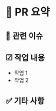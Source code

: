 <!-- .github/PULL_REQUEST_TEMPLATE.md -->

# 📑 PR 요약
<!-- 이 PR은 무엇을 변경하거나 추가했는지 간단히 설명해주세요. -->


## 🔗 관련 이슈
<!-- 관련있는 이슈 번호(#000)을 적어주세요. 해당 pull request merge와 함께 이슈를 닫으려면 closed #이슈 번호를 적어주세요 -->

## ☑ 작업 내용
<!-- 이 PR에서 어떤 작업이 있었는지 작성해주세요. -->
- 작업 1
- 작업 2

## ✅ 기타 사항
